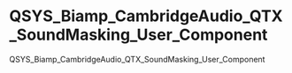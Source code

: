 # QSYS_Biamp_CambridgeAudio_QTX_SoundMasking_User_Component
QSYS_Biamp_CambridgeAudio_QTX_SoundMasking_User_Component
